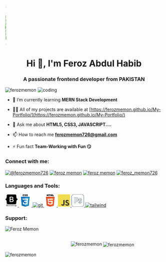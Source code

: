 <img src="https://github.com/FEROZMEMON/FEROZMEMON/blob/main/banner.png" width="4/3" height="130px" alt="logo" >
<h1 align="center">Hi 👋, I'm Feroz Abdul Habib</h1>
<h3 align="center">A passionate frontend developer from PAKISTAN</h3>

<img align="right" alt="coding" width="400" src="https://media0.giphy.com/media/qgQUggAC3Pfv687qPC/giphy.gif">

<p align="left"> <img src="https://komarev.com/ghpvc/?username=ferozmemon&label=Profile%20views&color=0e75b6&style=flat" alt="ferozmemon" /> </p>

- 🌱 I’m currently learning **MERN Stack Development**

- 👨‍💻 All of my projects are available at [https://ferozmemon.github.io/My-Portfolio/](https://ferozmemon.github.io/My-Portfolio/)

- 💬 Ask me about **HTML5, CSS3, JAVASCRIPT....**

- 📫 How to reach me **ferozmemon726@gmail.com**

- ⚡ Fun fact **Team-Working with Fun 😏**

<h3 align="left">Connect with me:</h3>
<p align="left">
<a href="https://twitter.com/@ferozmemon726" target="blank"><img align="center" src="https://raw.githubusercontent.com/rahuldkjain/github-profile-readme-generator/master/src/images/icons/Social/twitter.svg" alt="@ferozmemon726" height="30" width="40" /></a>
<a href="https://www.linkedin.com/in/feroz-memon-193a0b280/" target="blank"><img align="center" src="https://raw.githubusercontent.com/rahuldkjain/github-profile-readme-generator/master/src/images/icons/Social/linked-in-alt.svg" alt="feroz memon" height="30" width="40" /></a>
<a href="https://www.facebook.com/profile.php?id=100008048476675" target="blank"><img align="center" src="https://raw.githubusercontent.com/rahuldkjain/github-profile-readme-generator/master/src/images/icons/Social/facebook.svg" alt="feroz memon" height="30" width="40" /></a>
<a href="https://instagram.com/feroz_memon726" target="blank"><img align="center" src="https://raw.githubusercontent.com/rahuldkjain/github-profile-readme-generator/master/src/images/icons/Social/instagram.svg" alt="feroz_memon726" height="30" width="40" /></a>
</p>

<h3 align="left">Languages and Tools:</h3>
<p align="left"> <a href="https://getbootstrap.com" target="_blank" rel="noreferrer"> <img src="https://raw.githubusercontent.com/devicons/devicon/master/icons/bootstrap/bootstrap-plain-wordmark.svg" alt="bootstrap" width="40" height="40"/> </a> <a href="https://www.w3schools.com/css/" target="_blank" rel="noreferrer"> <img src="https://raw.githubusercontent.com/devicons/devicon/master/icons/css3/css3-original-wordmark.svg" alt="css3" width="40" height="40"/> </a> <a href="https://git-scm.com/" target="_blank" rel="noreferrer"> <img src="https://www.vectorlogo.zone/logos/git-scm/git-scm-icon.svg" alt="git" width="40" height="40"/> </a> <a href="https://www.w3.org/html/" target="_blank" rel="noreferrer"> <img src="https://raw.githubusercontent.com/devicons/devicon/master/icons/html5/html5-original-wordmark.svg" alt="html5" width="40" height="40"/> </a> <a href="https://developer.mozilla.org/en-US/docs/Web/JavaScript" target="_blank" rel="noreferrer"> <img src="https://raw.githubusercontent.com/devicons/devicon/master/icons/javascript/javascript-original.svg" alt="javascript" width="40" height="40"/> </a> <a href="https://www.photoshop.com/en" target="_blank" rel="noreferrer"> <img src="https://raw.githubusercontent.com/devicons/devicon/master/icons/photoshop/photoshop-line.svg" alt="photoshop" width="40" height="40"/> </a> <a href="https://tailwindcss.com/" target="_blank" rel="noreferrer"> <img src="https://www.vectorlogo.zone/logos/tailwindcss/tailwindcss-icon.svg" alt="tailwind" width="40" height="40"/> </a> </p>

<h3 align="left">Support:</h3>
<p><a href="https://www.buymeacoffee.com/ferozmemon726"> <img align="left" src="https://cdn.buymeacoffee.com/buttons/v2/default-yellow.png" height="50" width="210" alt="Feroz Memon" /></a></p>

<br><br>

<p><img align="left" src="https://github-readme-stats.vercel.app/api/top-langs?username=ferozmemon&show_icons=true&locale=en&layout=compact" alt="ferozmemon" /></p>

<p>&nbsp;<img align="center" src="https://github-readme-stats.vercel.app/api?username=ferozmemon&show_icons=true&locale=en" alt="ferozmemon" /></p>

<p><img align="center" src="https://github-readme-streak-stats.herokuapp.com/?user=ferozmemon&" alt="ferozmemon" /></p>
